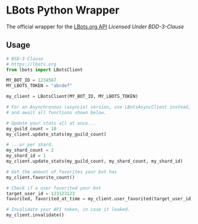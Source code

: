 # LBots Python Wrapper

The official wrapper for the [LBots.org API](https://lbots.org/api/docs)
*Licensed Under BDD-3-Clause*

## Usage

```python
# BSD-3-Clause
# https://lbots.org
from lbots import LBotsClient

MY_BOT_ID = 1234567
MY_LBOTS_TOKEN = "abcdef"

my_client = LBotsClient(MY_BOT_ID, MY_LBOTS_TOKEN)

# For an Asynchronous (asyncio) version, use LBotsAsyncClient instead,
# and await all functions shown below.

# Update your stats all at once...
my_guild_count = 10
my_client.update_stats(my_guild_count)

# ...or per shard.
my_shard_count = 2
my_shard_id = 1
my_client.update_stats(my_guild_count, my_shard_count, my_shard_id)

# Get the amount of favorites your bot has
my_client.favorite_count()

# Check if a user favorited your bot
target_user_id = 123123123
favorited, favorited_at_time = my_client.user_favorited(target_user_id)

# Invalidate your API token, in case it leaked.
my_client.invalidate()
```
